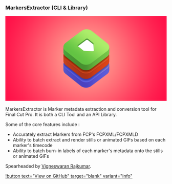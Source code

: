 ### MarkersExtractor (CLI & Library)

![](/static/markersextractor-social-card.png)

MarkersExtractor is Marker metadata extraction and conversion tool for Final Cut Pro. It is both a CLI Tool and an API Library.

Some of the core features include :

- Accurately extract Markers from FCP's FCPXML/FCPXMLD
- Ability to batch extract and render stills or animated GIFs based on each marker's timecode
- Ability to batch burn-in labels of each marker's metadata onto the stills or animated GIFs

Spearheaded by [Vigneswaran Rajkumar](https://twitter.com/IAmVigneswaran).

[!button text="View on GitHub" target="blank" variant="info"](https://github.com/TheAcharya/MarkersExtractor)
